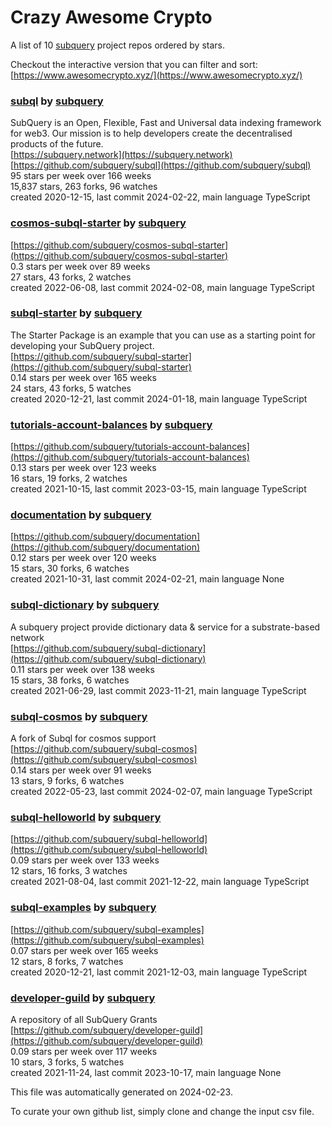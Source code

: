 # Crazy Awesome Crypto
A list of 10 [subquery](https://github.com/subquery) project repos ordered by stars.  

Checkout the interactive version that you can filter and sort: 
[https://www.awesomecrypto.xyz/](https://www.awesomecrypto.xyz/)  


### [subql](https://github.com/subquery/subql) by [subquery](https://github.com/subquery)  
SubQuery is an Open, Flexible, Fast and Universal data indexing framework for web3. Our mission is to help developers create the decentralised products of the future.  
[https://subquery.network](https://subquery.network)  
[https://github.com/subquery/subql](https://github.com/subquery/subql)  
95 stars per week over 166 weeks  
15,837 stars, 263 forks, 96 watches  
created 2020-12-15, last commit 2024-02-22, main language TypeScript  


### [cosmos-subql-starter](https://github.com/subquery/cosmos-subql-starter) by [subquery](https://github.com/subquery)  
  
[https://github.com/subquery/cosmos-subql-starter](https://github.com/subquery/cosmos-subql-starter)  
0.3 stars per week over 89 weeks  
27 stars, 43 forks, 2 watches  
created 2022-06-08, last commit 2024-02-08, main language TypeScript  


### [subql-starter](https://github.com/subquery/subql-starter) by [subquery](https://github.com/subquery)  
The Starter Package is an example that you can use as a starting point for developing your SubQuery project.  
[https://github.com/subquery/subql-starter](https://github.com/subquery/subql-starter)  
0.14 stars per week over 165 weeks  
24 stars, 43 forks, 5 watches  
created 2020-12-21, last commit 2024-01-18, main language TypeScript  


### [tutorials-account-balances](https://github.com/subquery/tutorials-account-balances) by [subquery](https://github.com/subquery)  
  
[https://github.com/subquery/tutorials-account-balances](https://github.com/subquery/tutorials-account-balances)  
0.13 stars per week over 123 weeks  
16 stars, 19 forks, 2 watches  
created 2021-10-15, last commit 2023-03-15, main language TypeScript  


### [documentation](https://github.com/subquery/documentation) by [subquery](https://github.com/subquery)  
  
[https://github.com/subquery/documentation](https://github.com/subquery/documentation)  
0.12 stars per week over 120 weeks  
15 stars, 30 forks, 6 watches  
created 2021-10-31, last commit 2024-02-21, main language None  


### [subql-dictionary](https://github.com/subquery/subql-dictionary) by [subquery](https://github.com/subquery)  
A subquery project provide dictionary data & service for a substrate-based network  
[https://github.com/subquery/subql-dictionary](https://github.com/subquery/subql-dictionary)  
0.11 stars per week over 138 weeks  
15 stars, 38 forks, 6 watches  
created 2021-06-29, last commit 2023-11-21, main language TypeScript  


### [subql-cosmos](https://github.com/subquery/subql-cosmos) by [subquery](https://github.com/subquery)  
A fork of Subql for cosmos support  
[https://github.com/subquery/subql-cosmos](https://github.com/subquery/subql-cosmos)  
0.14 stars per week over 91 weeks  
13 stars, 9 forks, 6 watches  
created 2022-05-23, last commit 2024-02-07, main language TypeScript  


### [subql-helloworld](https://github.com/subquery/subql-helloworld) by [subquery](https://github.com/subquery)  
  
[https://github.com/subquery/subql-helloworld](https://github.com/subquery/subql-helloworld)  
0.09 stars per week over 133 weeks  
12 stars, 16 forks, 3 watches  
created 2021-08-04, last commit 2021-12-22, main language TypeScript  


### [subql-examples](https://github.com/subquery/subql-examples) by [subquery](https://github.com/subquery)  
  
[https://github.com/subquery/subql-examples](https://github.com/subquery/subql-examples)  
0.07 stars per week over 165 weeks  
12 stars, 8 forks, 7 watches  
created 2020-12-21, last commit 2021-12-03, main language TypeScript  


### [developer-guild](https://github.com/subquery/developer-guild) by [subquery](https://github.com/subquery)  
A repository of all SubQuery Grants  
[https://github.com/subquery/developer-guild](https://github.com/subquery/developer-guild)  
0.09 stars per week over 117 weeks  
10 stars, 3 forks, 5 watches  
created 2021-11-24, last commit 2023-10-17, main language None  


This file was automatically generated on 2024-02-23.  

To curate your own github list, simply clone and change the input csv file.  